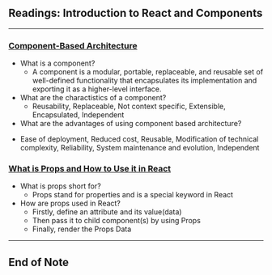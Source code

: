 ## Readings: Introduction to React and Components
***
### [Component-Based Architecture](https://www.tutorialspoint.com/software_architecture_design/component_based_architecture.htm)
- What is a component?
  * A component is a modular, portable, replaceable, and reusable set of well-defined functionality that encapsulates its implementation and exporting it as a higher-level interface.
- What are the charactistics of a component?
  * Reusability, Replaceable, Not context specific, Extensible, Encapsulated, Independent
-  What are the advantages of using component based architecture?
  * Ease of deployment, Reduced cost, Reusable, Modification of technical complexity, Reliability, System maintenance and evolution, Independent
### [What is Props and How to Use it in React](https://itnext.io/what-is-props-and-how-to-use-it-in-react-da307f500da0)
- What is props short for?
  * Props stand for properties and is a special keyword in React
- How are props used in React?
  * Firstly, define an attribute and its value(data)
  * Then pass it to child component(s) by using Props
  * Finally, render the Props Data


***
 ## End of Note
